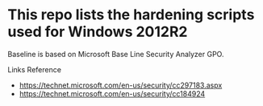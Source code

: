 # This repo lists the hardening scripts used for Windows 2012R2

Baseline is based on Microsoft Base Line Security Analyzer GPO.


Links Reference
* https://technet.microsoft.com/en-us/security/cc297183.aspx
* https://technet.microsoft.com/en-us/security/cc184924